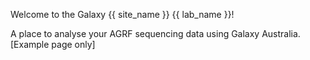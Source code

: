 Welcome to the Galaxy {{ site_name }} {{ lab_name }}! 

A place to analyse your AGRF sequencing data using Galaxy Australia. 
[Example page only]
